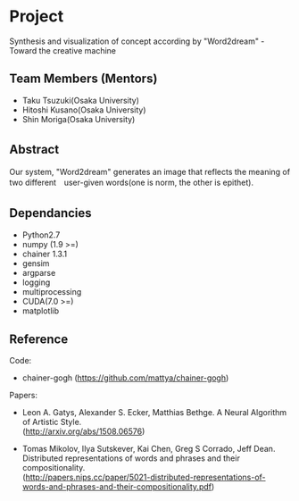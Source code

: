 # Project 
Synthesis and visualization of concept according by "Word2dream"   - Toward the creative machine  

## Team Members (Mentors)
- Taku Tsuzuki(Osaka University)   
- Hitoshi Kusano(Osaka University)  
- Shin Moriga(Osaka University)  

## Abstract　　
Our system, "Word2dream" generates an image that reflects the meaning of two different　user-given words(one is norm, the other is epithet).  

## Dependancies　　
* Python2.7  
* numpy (1.9 >=)  
* chainer 1.3.1  
* gensim  
* argparse  
* logging  
* multiprocessing  
* CUDA(7.0 >=)  
* matplotlib  

## Reference  
  Code:  
* chainer-gogh  (https://github.com/mattya/chainer-gogh)

 Papers:  
* Leon A. Gatys, Alexander S. Ecker, Matthias Bethge. A Neural Algorithm of Artistic Style.  
  (http://arxiv.org/abs/1508.06576)  

* Tomas Mikolov, Ilya Sutskever, Kai Chen, Greg S Corrado, Jeff Dean. Distributed representations of words and phrases and their compositionality.  
  (http://papers.nips.cc/paper/5021-distributed-representations-of-words-and-phrases-and-their-compositionality.pdf)  
